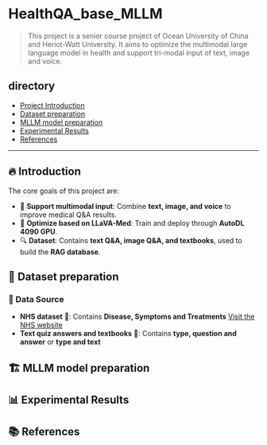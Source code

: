# HealthQA_base_MLLM
>This project is a senior course project of Ocean University of China and Heriot-Watt University. It aims to optimize the multimodal large language model in health and support tri-modal input of text, image and voice.

## directory
- [Project Introduction](#Introduction)
- [Dataset preparation](#Dataset-preparation)
- [MLLM model preparation](#MLLM-model-preparation)
- [Experimental Results](#Experimental-Results)
- [References](#References)

---

## 🔥 Introduction
The core goals of this project are:
- 🌟 **Support multimodal input**: Combine **text, image, and voice** to improve medical Q&A results.
- 🚀 **Optimize based on LLaVA-Med**: Train and deploy through **AutoDL 4090 GPU**.
- 🔍 **Dataset**: Contains **text Q&A, image Q&A, and textbooks**, used to build the **RAG database**.

## 📂 Dataset preparation
### 📌 Data Source
- **NHS dataset** 📜: Contains **Disease, Symptoms and Treatments** [Visit the NHS website]([链接地址](https://www.nhsinform.scot/illnesses-and-conditions/a-to-z/))
- **Text quiz answers and textbooks** 📜: Contains **type, question and answer** or **type and text**

## 🏗 MLLM model preparation


## 📊 Experimental Results


## 📚 References
